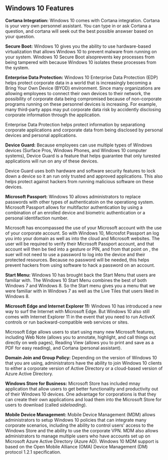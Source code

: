 ## Windows 10 Features

__Cortana Integration:__ Windows 10 comes with Cortana integration. Cortana is
your very own personnel assistant. You can type in or ask Cortana a question,
and cortana will seek out the best possible answser based on your question.

__Secure Boot:__ Windows 10 gives you the ability to use hardware-based
virtualization that allows Windows 10 to prevent malware from running on your
system. Windows 10 Secure Boot alsoprevents key processes from being tampered
with because Windows 10 isolates these processes from the system.

__Enterprise Data Protection:__ Windows 10 Enterprise Data Protection (EDP)
helps protect corporate data in a world that is increasingly becoming a Bring
Your Own Device (BYOD) environment. Since many organizations are allowing
employees to connect their own devices to their network, the possibility of
corporate data being compromised because of non-corporate programs running on
these personnel devices is increasing. For example, many third-party apps may
put corporate data risk by accidently disclosing corporate information through
the application.

Enterprise Data Protection helps protect information by separationg corporate
applications and corporate data from being disclosed by personal devices and
personal applications.

__Device Guard:__ Because employees can use multiple types of Windows devices
(Surface Pros, Windows Phones, and Windows 10 computer systems), Device Guard is
a feature that helps guarantee that only turested applications will run on any
of these devices.

Device Guard uses both hardware and software security features to lock down a
device so it an run only trusted and approved applications. This also helps
protect against hackers from running malicious software on these devices.

__Microsoft Passport:__ Windows 10 allows administrators to replace passwords
with other types of authenticatoin on the operationg system. Microsoft Passport
allows for multifactor authentication by using a combination of an enrolled
device and biometric authentication or a personal identifaction number.

Microsoft has encompassed the use of your Microsoft account with the use of your
corporate account. So with Windows 10, Microsfot Passport an log you into your
domain as well as into the cloud and Microsoft websites. The user will be
required to verify their Microsoft Passport account, and that account will then
be tied into a gesture or PIN, and from that point on , the suer will not need
to use a password to log into the device and their protected resources. Because
no password will be needed, this helps prevent hackers from using software to
hack a password on an account.

__Start Menu:__ Windows 10 has brought back the Start Menu that users are
familiar with. The Windows 10 Start Menu combines the best of both Windows 7 and
Windows 8. So the Start menu gives you a menu that we were familiar with in
Windows 7 as well as the Live Tiles that users liked in Windows 8.

__Microsoft Edge and Internet Explorer 11:__ Windows 10 has introduced a new way
to surf the Internet with Microsoft Edge. But Windows 10 also still comes with
Internet Explorer 11 in the event that you need to run ActiveX controls or run
backward-compatible web services or sites.

Microsoft Edge allows users to start using many new Microsoft features,
including Web Note (allows you to annotate, highlight, and call things out
directly on web pages), Reading View (allows you to print and save as a PDF for
easy reading), and Cortana (personal assistant).

__Domain Join and Group Policy:__ Depending on the version of Windows 10 that
you are using, administrators have the ability to join Windows 10 clients to
either a corporate version of Active Directory or a cloud-based version of Azure
Active Directory.

__Windows Store for Business:__ Microsoft Store has included mnay application
that allow users to get better functionality and productivity out of their
Windows 10 devices. One advantage for corporations is that they can create their
own applications and load them into the Microsoft Store for users to download
(called _sideloading_).

__Mobile Device Management:__ Mobile Device Management (MDM) allows
administrators to setup Windows 10 policies that can integrate many corporate
scenarios, including the ability to control users' access to the Windows Store
and the ability to use the corporate VPN. MDM also allows administrators to
manage multiple users who have accounts set up on Microsoft Azure Active
Directory (Azure AD). Windows 10 MDM support is based on the Open Mobile
Alliance (OMA) Device Management (DM) protocol 1.2.1 specification.
